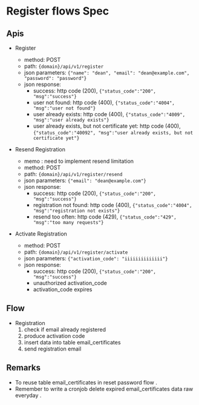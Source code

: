 # Register flows Spec

## Apis
* Register
    * method: POST
    * path: `{domain}/api/v1/register`
    * json parameters: `{"name": "dean", "email": "dean@example.com", "password": "password"}`
    * json response: 
        * success: http code (200), `{"status_code":"200", "msg":"success"}`
        * user not found: http code (400), `{"status_code":"4004", "msg":"user not found"}`
        * user already exists: http code (400), `{"status_code":"4009", "msg":"user already exists"}`
        * user already exists, but not certificate yet: http code (400), `{"status_code":"40092", "msg":"user already exists, but not certificate yet"}`
    
* Resend Registration
    * memo : need to implement resend limitation 
    * method: POST
    * path: `{domain}/api/v1/register/resend`
    * json parameters: `{"email": "dean@example.com"}`
    * json response: 
        * success: http code (200), `{"status_code":"200", "msg":"success"}`
        * registration not found: http code (400), `{"status_code":"4004", "msg":"registration not exists"}`
        * resend too often: http code (429), `{"status_code":"429", "msg":"too many requests"}`
        
* Activate Registration
    * method: POST
    * path: `{domain}/api/v1/register/activate`
    * json parameters: `{"activation_code": "iiiiiiiiiiiiii"}`
    * json response:
        * success: http code (200), `{"status_code":"200", "msg":"success"}`
        * unauthorized activation_code
        * activation_code expires
         
## Flow

* Registration
    1. check if email already registered
    2. produce activation code
    3. insert data into table email_certificates 
    4. send registration email
    
## Remarks
* To reuse table email_certificates in reset password flow . 
* Remember to write a cronjob delete expired email_certificates data raw everyday .
